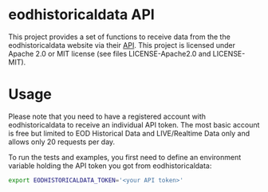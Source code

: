 # eodhistoricaldata API

This project provides a set of functions to receive data from the 
the eodhistoricaldata website via their [API](https://eodhistoricaldata.com/knowledgebase/). This project 
is licensed under Apache 2.0 or MIT license (see files LICENSE-Apache2.0 and LICENSE-MIT).

# Usage
Please note that you need to have a registered account with eodhistoricaldata to
receive an individual API token. The most basic account is free but limited to
EOD Historical Data and LIVE/Realtime Data only and allows only 20 requests per day. 

To run the tests and examples, you first need to define an environment variable holding the API token you got from
eodhistoricaldata:
```bash
export EODHISTORICALDATA_TOKEN='<your API token>'
```


